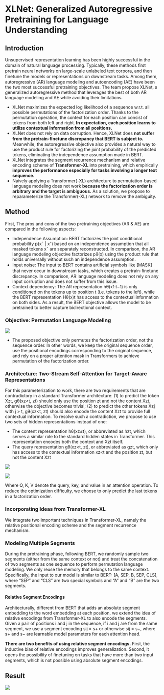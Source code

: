 # XLNet: Generalized Autoregressive Pretraining for Language Understanding

## Introduction

Unsupervised representation learning has been highly successful in the domain of natural language processing.
Typically, these methods ﬁrst pretrain neural networks on large-scale unlabeled text corpora, and then ﬁnetune the models or representations on downstream tasks.
Among them, autoregressive (AR) language modeling and autoencoding (AE) have been the two most successful pretraining objectives.
The team propose XLNet, a generalized autoregressive method that leverages the best of both AR language modeling and AE while avoiding their limitations.

- XLNet maximizes the expected log likelihood of a sequence w.r.t. all possible permutations of the factorization order. Thanks to the permutation operation, the context for each position can consist of tokens from both left and right. **In expectation, each position learns to utilize contextual information from all positions.**
- XLNet does not rely on data corruption. Hence, XLNet does **not suffer from the pretrain-ﬁnetune discrepancy that BERT is subject to.** Meanwhile, the autoregressive objective also provides a natural way to use the product rule for factorizing the joint probability of the predicted tokens, eliminating the independence assumption made in BERT.
- XLNet integrates the segment recurrence mechanism and relative encoding scheme of **Transformer-XL** into pretraining, which empirically **improves the performance especially for tasks involving a longer text sequence.**
-  Naively applying a Transformer(-XL) architecture to permutation-based language modeling does not work **because the factorization order is arbitrary and the target is ambiguous.** As a solution, we propose to reparameterize the Transformer(-XL) network to remove the ambiguity.

## Method

First, The pros and cons of the two pretraining objectives (AR & AE) are compared in the following aspects:

- Independence Assumption: BERT factorizes the joint conditional probability p(x¯ | xˆ) based on an independence assumption that all masked tokens x¯ are separately reconstructed. In comparison, the AR language modeling objective factorizes pθ(x) using the product rule that holds universally without such an independence assumption.
- Input noise: The input to BERT contains artiﬁcial symbols like [MASK] that never occur in downstream tasks, which creates a pretrain-ﬁnetune discrepancy. In comparison, AR language modeling does not rely on any input corruption and does not suffer from this issue.
- Context dependency: The AR representation hθ(x1:t−1) is only conditioned on the tokens up to position t (i.e. tokens to the left), while the BERT representation Hθ(x)t has access to the contextual information on both sides. As a result, the BERT objective allows the model to be pretrained to better capture bidirectional context.

###  Objective: Permutation Language Modeling

![](https://i.imgur.com/0mB1Fdf.png)

- The proposed objective only permutes the factorization order, not the sequence order. In other words, we keep the original sequence order, use the positional encodings corresponding to the original sequence, and rely on a proper attention mask in Transformers to achieve permutation of the factorization order.

### Architecture: Two-Stream Self-Attention for Target-Aware Representations

For this parameterization to work, there are two requirements that are contradictory in a standard Transformer architecture: (1) to predict the token Xzt, gθ(xz<t, zt) should only use the position zt and not the content Xzt, otherwise the objective becomes trivial; (2) to predict the other tokens Xzj with j > t, gθ(xz<t, zt) should also encode the content Xzt to provide full contextual information. To resolve such a contradiction, we propose to use two sets of hidden representations instead of one:

-  The content representation hθ(xz≤t), or abbreviated as hzt, which serves a similar role to the standard hidden states in Transformer. This representation encodes both the context and Xzt itself.
-  The query representation gθ(xz<t, zt), or abbreviated as gzt, which only has access to the contextual information xz<t and the position zt, but not the content Xzt

![](https://i.imgur.com/7BWo1T0.png)

![](https://i.imgur.com/w7s9rcR.png)

Where Q, K, V denote the query, key, and value in an attention operation. 
To reduce the optimization difﬁculty, we choose to only predict the last tokens in a factorization order.

###  Incorporating Ideas from Transformer-XL

We integrate two important techniques in Transformer-XL, namely the relative positional encoding scheme and the segment recurrence mechanism.

### Modeling Multiple Segments

During the pretraining phase, following BERT, we randomly sample two segments (either from the same context or not) and treat the concatenation of two segments as one sequence to perform permutation language modeling. We only reuse the memory that belongs to the same context. Speciﬁcally, the input to our model is similar to BERT: [A, SEP, B, SEP, CLS], where “SEP” and “CLS” are two special symbols and “A” and “B” are the two segments.  
#### Relative Segment Encodings  
   Architecturally, different from BERT that adds an absolute segment embedding to the word embedding at each position, we extend the idea of relative encodings from Transformer-XL to also encode the segments. Given a pair of positions i and j in the sequence, if i and j are from the same segment, we use a segment encoding sij = s+ or otherwise sij = s−, where s+ and s− are learnable model parameters for each attention head.  
   
   **There are two beneﬁts of using relative segment encodings.** First, the inductive bias of relative encodings improves generalization. Second, it opens the possibility of ﬁnetuning on tasks that have more than two input segments, which is not possible using absolute segment encodings.
   
   
## Result

![](https://i.imgur.com/cVP8kaK.png)

